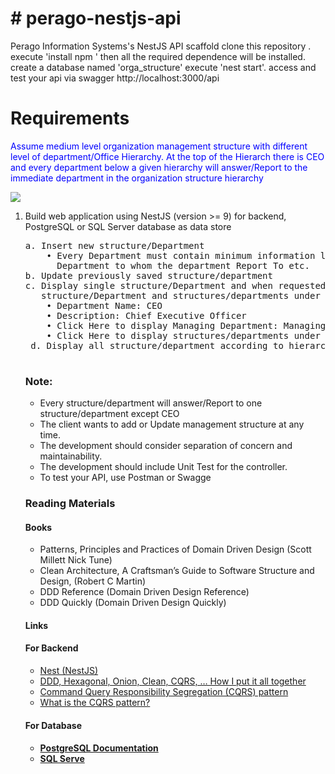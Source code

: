 <h1># perago-nestjs-api</h1>
Perago Information Systems's  NestJS API scaffold 
clone this repository .
execute  'install npm ' then
all the required dependence will be installed.
create a database named 'orga_structure'
execute 'nest start'. 
access and test your api via swagger 
http://localhost:3000/api

<h1> Requirements </h1>
<p style="text-align:justfy; color:blue">
Assume medium level organization management structure with different level of department/Office
Hierarchy. At the top of the Hierarch there is CEO and every department below a given hierarchy will
answer/Report to the immediate department in the organization structure hierarchy
</p>

<img src="https://user-images.githubusercontent.com/86113690/206536077-6433af41-bfd5-4778-8cec-e735a2871c0c.png"/>

<ol>
  <li>  Build web application using NestJS (version >= 9) for backend, PostgreSQL or SQL Server database as data 
store
  <pre>
a. Insert new structure/Department
    • Every Department must contain minimum information like Name, Description and Managing 
      Department to whom the department Report To etc.
b. Update previously saved structure/department
c. Display single structure/Department and when requested display immediate managing 
   structure/Department and structures/departments under its management. For example:
    • Department Name: CEO
    • Description: Chief Executive Officer
    • Click Here to display Managing Department: Managing Department-None
    • Click Here to display structures/departments under its management: CFO: CMO:  
 d. Display all structure/department according to hierarchy (You can use table or tree)
  </pre>  
  </li>
  <p>
  <h3> Note:</h3>
  <ul>
    <li> Every structure/department will answer/Report to one structure/department except CEO</li>
<li> The client wants to add or Update management structure at any time.</li>
<li>The development should consider separation of concern and maintainability.</li>
<li>The development should include Unit Test for the controller.</li>
<li>To test your API, use Postman or Swagge</li>
  </ul>
  </p>
  <p>
<h3>Reading Materials</h3>
<h4> Books</h4>
<ul>
  <li>Patterns, Principles and Practices of Domain Driven Design (Scott Millett Nick Tune)</li>
<li> Clean Architecture, A Craftsman’s Guide to Software Structure and Design, (Robert C Martin)</li>
<li>DDD Reference (Domain Driven Design Reference)</li>
<li>DDD Quickly (Domain Driven Design Quickly)</li>
  </ul>
  <h4> Links</h4>
<h4>For Backend</h4>
<ul>
  <li> <a href="https://docs.nestjs.com/"> Nest (NestJS) </a></li>
  <li> <a href="https://herbertograca.com/2017/11/16/explicit-architecture-01-ddd-hexagonal-onion-clean-cqrs-how-i-put-it-all-together/"> DDD, Hexagonal, Onion, Clean, CQRS, … How I put it all together </li>   </li>
<li> <a href="https://www.ibm.com/cloud/architecture/architectures/event-driven-cqrs-pattern/"> Command Query Responsibility Segregation (CQRS) pattern <a> </li>
<li><a href="https://www.ibm.com/cloud/architecture/architectures/event-driven-cqrs-pattern/"> What is the CQRS pattern? </a></li>
  </ul>
<h4>For Database<h4>
  <ul>
    <li><a href="https://www.postgresql.org/docs/9.6/postgres-fdw.html">  PostgreSQL Documentation </a></li>    
    <li> <a href="https://docs.microsoft.com/en-us/sql/sql-server/?view=sql-server-ver16"> SQL Serve </a>   </li>
    </ul>
</p>
</ol>
  
  
